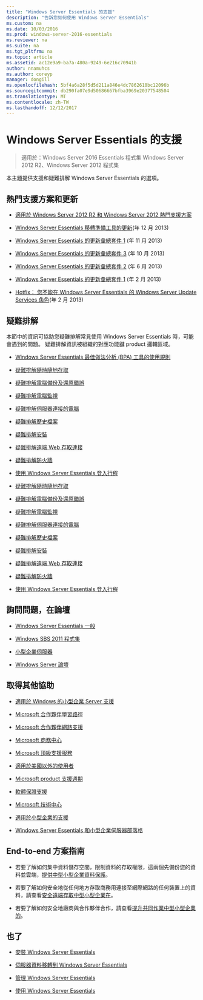 ```yaml
---
title: "Windows Server Essentials 的支援"
description: "告訴您如何使用 Windows Server Essentials"
ms.custom: na
ms.date: 10/03/2016
ms.prod: windows-server-2016-essentials
ms.reviewer: na
ms.suite: na
ms.tgt_pltfrm: na
ms.topic: article
ms.assetid: ac12e9a9-ba7a-480a-9249-6e216c70941b
author: nnamuhcs
ms.author: coreyp
manager: dongill
ms.openlocfilehash: 5bf4a6a28f5d5d211a846e4dc7862610bc12096b
ms.sourcegitcommit: db290fa07e9d50686667bfba3969e20377548504
ms.translationtype: MT
ms.contentlocale: zh-TW
ms.lasthandoff: 12/12/2017
---
```

# <a name="support-windows-server-essentials"></a>Windows Server Essentials 的支援

>適用於：Windows Server 2016 Essentials 程式集 Windows Server 2012 R2、Windows Server 2012 程式集

本主題提供支援和疑難排解 Windows Server Essentials 的選項。  
  
##  <a name="BKMK_Top"></a>熱門支援方案和更新  
  
-   [適用於 Windows Server 2012 R2 和 Windows Server 2012 熱門支援方案](http://blogs.technet.com/b/topsupportsolutions/archive/2014/02/04/top-support-solutions-for-microsoft-windows-server-2012.aspx)  
  
-   [Windows Server Essentials 移轉準備工具的更新](https://support.microsoft.com/kb/2908176)(年 12 月 2013)  
  
-   [Windows Server Essentials 的更新彙總套件 1](https://support.microsoft.com/kb/2887595) (年 11 月 2013)  
  
-   [Windows Server Essentials 的更新彙總套件 3](https://support.microsoft.com/kb/2862551) (年 10 月 2013)  
  
-   [Windows Server Essentials 的更新彙總套件 2](https://support.microsoft.com/kb/2824160) (年 6 月 2013)  
  
-   [Windows Server Essentials 的更新彙總套件 1](https://support.microsoft.com/kb/2781267) (年 2 月 2013)  
  
-   [Hotfix： 您不能在 Windows Server Essentials 的 Windows Server Update Services 角色](https://support.microsoft.com/kb/2762663)(年 2 月 2013)  
  
## <a name="troubleshoot"></a>疑難排解  
 本節中的資訊可協助您疑難排解常見使用 Windows Server Essentials 時，可能會遇到的問題。 疑難排解資訊被組織的對應功能鍵 product 邏輯區域。  
  
-   [Windows Server Essentials 最佳做法分析 (BPA) 工具的使用規則](../migrate/Rules-used-by-the-Windows-Server-Essentials-Best-Practices-Analyzer--BPA--Tool.md)  
  

-   [疑難排解隨時隨地存取](Troubleshoot-Anywhere-Access-in-Windows-Server-Essentials.md)  
  
-   [疑難排解電腦備份及還原錯誤](Troubleshoot-computer-backup-and-restore-errors-in-Windows-Server-Essentials.md)  
  
-   [疑難排解電腦監視](Troubleshoot-computer-monitoring-in-Windows-Server-Essentials.md)  
  
-   [疑難排解伺服器連接的電腦](Troubleshoot-connecting-computers-to-the-server-in-Windows-Server-Essentials.md)  
  
-   [疑難排解歷史檔案](Troubleshoot-File-History-in-Windows-Server-Essentials.md)  
  
-   [疑難排解安裝](Troubleshoot-Windows-Server-Essentials-installation.md)  
  
-   [疑難排解遠端 Web 存取連接](Troubleshoot-Remote-Web-Access-connectivity-in-Windows-Server-Essentials.md)  
  
-   [疑難排解防火牆](Troubleshoot-your-firewall-in-Windows-Server-Essentials.md)  
  
-   [使用 Windows Server Essentials 登入行程](Use-the-Windows-Server-Essentials-Log-Collector.md)  

-   [疑難排解隨時隨地存取](../support/Troubleshoot-Anywhere-Access-in-Windows-Server-Essentials.md)  
  
-   [疑難排解電腦備份及還原錯誤](../support/Troubleshoot-computer-backup-and-restore-errors-in-Windows-Server-Essentials.md)  
  
-   [疑難排解電腦監視](../support/Troubleshoot-computer-monitoring-in-Windows-Server-Essentials.md)  
  
-   [疑難排解伺服器連接的電腦](../support/Troubleshoot-connecting-computers-to-the-server-in-Windows-Server-Essentials.md)  
  
-   [疑難排解歷史檔案](../support/Troubleshoot-File-History-in-Windows-Server-Essentials.md)  
  
-   [疑難排解安裝](../support/Troubleshoot-Windows-Server-Essentials-installation.md)  
  
-   [疑難排解遠端 Web 存取連接](../support/Troubleshoot-Remote-Web-Access-connectivity-in-Windows-Server-Essentials.md)  
  
-   [疑難排解防火牆](../support/Troubleshoot-your-firewall-in-Windows-Server-Essentials.md)  
  
-   [使用 Windows Server Essentials 登入行程](../support/Use-the-Windows-Server-Essentials-Log-Collector.md)  

  
## <a name="ask-a-question-in-the-forums"></a>詢問問題，在論壇  
  
-   [Windows Server Essentials 一般](https://social.technet.microsoft.com/Forums/windowsserver/home?forum=winserveressentials)  
  
-   [Windows SBS 2011 程式集](https://social.technet.microsoft.com/Forums/home?forum=smallbusinessserver2011essentials)  
  
-   [小型企業伺服器](https://social.technet.microsoft.com/Forums/home?forum=smallbusinessserver)  
  
-   [Windows Server 論壇](https://social.technet.microsoft.com/Forums/windowsserver/home?category=windowsserver)  
  
## <a name="get-additional-help"></a>取得其他協助  
  
-   [適用於 Windows 的小型企業 Server 支援](https://support.microsoft.com/oas/default.aspx?gprid=1167&st=1&wfxredirect=1&sd=gn)  
  
-   [Microsoft 合作夥伴學習路徑](https://mspartnerlp.mspartner.microsoft.com/LearningPath/LearningPath/DLPaths?trackId=559&rowId=1078&trackPathId=6605)  
  
-   [Microsoft 合作夥伴網路支援](https://mspartner.microsoft.com/en/us/Pages/Support/get-support.aspx)  
  
-   [Microsoft 商務中心](http://www.microsoftbusinesshub.com/Gigya/Insider)  
  
-   [Microsoft 頂級支援服務](https://www.microsoft.com/microsoftservices/support.aspx)  
  
-   [適用於美國以外的使用者](https://support.microsoft.com/common/international.aspx?&sd=tech)  
  
-   [Microsoft product 支援週期](https://support.microsoft.com/lifecycle/)  
  
-   [軟體保證支援](https://support.microsoft.com/default.aspx?scid=fh;%5Bln%5D;SoftAssurance)  
  
-   [Microsoft 技術中心](https://www.microsoft.com/mtc/default.aspx)  
  
-   [適用於小型企業的支援](https://smallbusiness.support.microsoft.com/contact)  
  
-   [Windows Server Essentials 和小型企業伺服器部落格](http://blogs.technet.com/b/sbs/)  
  
## <a name="end-to-end-solution-guides"></a>End-to-end 方案指南  
  
-    若要了解如何集中資料儲存空間，限制資料的存取權限，這兩個先備份您的資料並雲端，[提供中型小型企業資料保護](https://technet.microsoft.com/library/dn582043.aspx)。  
  
-    若要了解如何安全地從任何地方存取商務用連接至網際網路的任何裝置上的資料，請查看[安全遠端存取中型小型企業在](https://technet.microsoft.com/library/dn629457.aspx)。  
  
-    若要了解如何安全地廠商與合作夥伴合作，請查看[提升共同作業中型小型企業的](https://technet.microsoft.com/library/dn747893.aspx)。  
  
## <a name="see-also"></a>也了  
  
-   [安裝 Windows Server Essentials](../install/Install-Windows-Server-Essentials.md)  
  
-   [伺服器資料移轉到 Windows Server Essentials](../migrate/Migrate-Server-Data-to-Windows-Server-Essentials.md)  
  
-   [管理 Windows Server Essentials](../manage/Manage-Windows-Server-Essentials.md)  
  
-   [使用 Windows Server Essentials](../use/Use-Windows-Server-Essentials.md)
